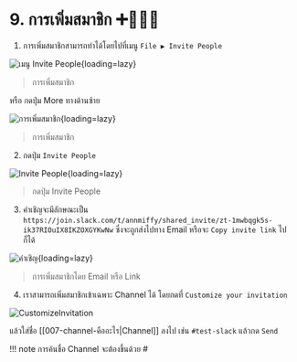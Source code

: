 # 9. การเพิ่มสมาชิก ➕🧑‍🤝‍🧑

1. การเพิ่มสมาชิกสามารถทำได้โดยไปที่เมนู `File ▶️ Invite People` 

![เมนู Invite People](2023-01-04_11-40-40.png){loading=lazy}
> การเพิ่มสมาชิก

หรือ กดปุ่ม More ทางด้านซ้าย

![การเพิ่มสมาชิก](2023-01-04_11-33-54.png){loading=lazy}
> การเพิ่มสมาชิก

2. กดปุ่ม `Invite People` 

![Invite People](2023-01-04_11-40-24.png){loading=lazy}
> กดปุ่ม Invite People

3. คำเชิญจะมีลักษณะเป็น `https://join.slack.com/t/annmiffy/shared_invite/zt-1mwbqgk5s-ik37RIOuIX8IKZOXGYKwNw` ซึ่งจะถูกส่งไปทาง Email หรือจะ `Copy invite link` ไปก็ได้

![คำเชิญ](2023-01-04_12-56-07.png){loading=lazy}
> การเพิ่มสมาชิกโดย Email หรือ Link

4. เราสามารถเพิ่มสมาชิกเข้าเฉพาะ Channel ได้ โดยกดที่ `Customize your invitation` 

![CustomizeInvitation](2023-01-04_12-56-28.png)

แล้วใส่ชื่อ [[007-channel-คืออะไร|Channel]] ลงไป เช่น `#test-slack` แล้วกด `Send`

!!! note
    การค้นชื่อ Channel จะต้องขึ้นด้วย #


